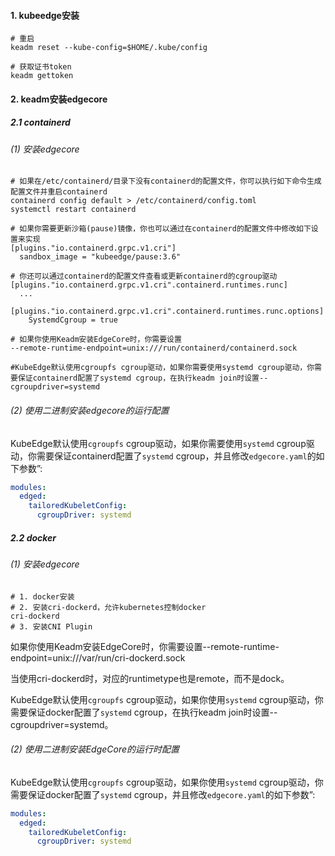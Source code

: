 #### 1. kubeedge安装

```shell
# 重启
keadm reset --kube-config=$HOME/.kube/config

# 获取证书token
keadm gettoken

```

#### 2. keadm安装edgecore

##### 2.1 containerd

###### (1) 安装edgecore

```shell
# 如果在/etc/containerd/目录下没有containerd的配置文件，你可以执行如下命令生成配置文件并重启containerd
containerd config default > /etc/containerd/config.toml
systemctl restart containerd

# 如果你需要更新沙箱(pause)镜像，你也可以通过在containerd的配置文件中修改如下设置来实现
[plugins."io.containerd.grpc.v1.cri"]
  sandbox_image = "kubeedge/pause:3.6"
  
# 你还可以通过containerd的配置文件查看或更新containerd的cgroup驱动
[plugins."io.containerd.grpc.v1.cri".containerd.runtimes.runc]
  ...
  [plugins."io.containerd.grpc.v1.cri".containerd.runtimes.runc.options]
    SystemdCgroup = true
    
# 如果你使用Keadm安装EdgeCore时，你需要设置
--remote-runtime-endpoint=unix:///run/containerd/containerd.sock

#KubeEdge默认使用cgroupfs cgroup驱动，如果你需要使用systemd cgroup驱动，你需要保证containerd配置了systemd cgroup，在执行keadm join时设置--cgroupdriver=systemd
```

###### (2) 使用二进制安装edgecore的运行配置

KubeEdge默认使用`cgroupfs` cgroup驱动，如果你需要使用`systemd` cgroup驱动，你需要保证containerd配置了`systemd` cgroup，并且修改`edgecore.yaml`的如下参数”:

```yaml
modules:
  edged:
    tailoredKubeletConfig:
      cgroupDriver: systemd
```

##### 2.2 docker

###### (1) 安装edgecore

```shell
# 1. docker安装
# 2. 安装cri-dockerd，允许kubernetes控制docker
cri-dockerd
# 3. 安装CNI Plugin
```

如果你使用Keadm安装EdgeCore时，你需要设置--remote-runtime-endpoint=unix:///var/run/cri-dockerd.sock

当使用cri-dockerd时，对应的runtimetype也是remote，而不是dock。

KubeEdge默认使用`cgroupfs` cgroup驱动，如果你使用`systemd` cgroup驱动，你需要保证docker配置了`systemd` cgroup，在执行keadm join时设置--cgroupdriver=systemd。

###### (2) 使用二进制安装EdgeCore的运行时配置

KubeEdge默认使用`cgroupfs` cgroup驱动，如果你使用`systemd` cgroup驱动，你需要保证docker配置了`systemd` cgroup，并且修改`edgecore.yaml`的如下参数”:

```yaml
modules:
  edged:
    tailoredKubeletConfig:
      cgroupDriver: systemd
```

